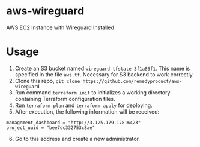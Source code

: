 # aws-wireguard
AWS EC2 Instance with Wireguard Installed

# Usage
1. Create an S3 bucket named `wireguard-tfstate-3f1a86f1`. This name is specified in the file `aws.tf`. Necessary for S3 backend to work correctly.
2. Clone this repo, `git clone https://github.com/remedyproduct/aws-wireguard` 
3. Run command `terraform init` to initializes a working directory containing Terraform configuration files. 
4. Run `terraform plan` and `terraform apply` for deploying.
5. After execution, the following information will be received: 
```
management_dashboard = "http://3.125.179.178:6423"
project_uuid = "bee7dc332753c8ae"
```
6. Go to this address and create a new administrator.